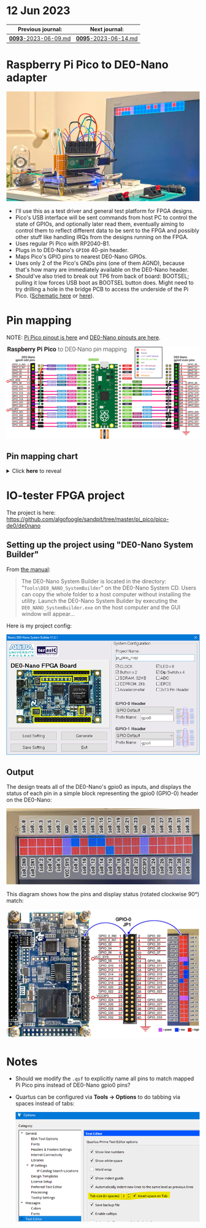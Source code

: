 # 12 Jun 2023

| Previous journal: | Next journal: |
|-|-|
| [**0093**-2023-06-09.md](./0093-2023-06-09.md) | [**0095**-2023-06-14.md](./0095-2023-06-14.md) |

# Raspberry Pi Pico to DE0-Nano adapter

![Pi Pico adapter plugged into DE0-Nano with input status on VGA display](./i/0094-pico-de0-board.jpg)

*   I'll use this as a test driver and general test platform for FPGA designs.
*   Pico's USB interface will be sent commands from host PC to control the state of GPIOs, and optionally later read them,
    eventually aiming to control them to reflect different data to be sent to the FPGA and possibly other stuff
    like handling IRQs from the designs running on the FPGA.
*   Uses regular Pi Pico with RP2040-B1.
*   Plugs in to DE0-Nano's `GPIO0` 40-pin header.
*   Maps Pico's GPIO pins to nearest DE0-Nano GPIOs.
*   Uses only 2 of the Pico's GNDs pins (one of them AGND), because that's how many are immediately available on the DE0-Nano header.
*   Should've also tried to break out TP6 from back of board: BOOTSEL; pulling it low forces USB boot as BOOTSEL button does. Might need
    to try drilling a hole in the bridge PCB to access the underside of the Pi Pico.
    ([Schematic here](https://datasheets.raspberrypi.com/pico/pico-datasheet.pdf#page=25&zoom=100,153,108) or [here](https://www.circuitstate.com/tutorials/getting-started-with-raspberry-pi-pico-rp2040-microcontroller-board-pinout-schematic-and-programming-tutorial/#!fancybox/9b5773b1/Raspberry-Pi-RP2040-Microcontroller-Pico-Board-Schematic-1.png)).

# Pin mapping

NOTE: [Pi Pico pinout is here](https://datasheets.raspberrypi.com/pico/Pico-R3-A4-Pinout.pdf) and [DE0-Nano pinouts are here](https://www.ti.com/lit/ug/tidu737/tidu737.pdf#page=18).

![Pi Pico to DE0-Nano gpio0 pin mapping](./i/0094-Pico-to-DE0-Nano-mapping-V2.png)

## Pin mapping chart

<details>
<summary>Click <strong>here</strong> to reveal</summary>


| Pico pin | Pico f'n   | DE0 f'n   | DE0 pin   |
|----------|------------|-----------|-----------|
| 1        | `GP0`      | `io0.2`   | 5         |
| 2        | `GP1`      | `io0.10`  | 15        |
| 3        | ***`GND`***| *NC*      | -         |
| 4        | `GP2`      | `io0.4`   | 7         |
| 5        | `GP3`      | `io0.6`   | 9         |
| 6        | `GP4`      | `io0.20`  | 25        |
| 7        | `GP5`      | `io0.8`   | 13        |
| 8        | ***`GND`***| *NC*      | -         |
| 9        | `GP6`      | `io0.12`  | 17        |
| 10       | `GP7`      | `io0.14`  | 19        |
| 11       | `GP8`      | `io0.16`  | 21        |
| 12       | `GP9`      | `io0.18`  | 23        |
| 13       | ***`GND`***| *NC*      | -         |
| 14       | `GP10`     | `io0.22`  | 27        |
| 15       | `GP11`     | `io0.28`  | 35        |
| 16       | `GP12`     | `io0.24`  | 31        |
| 17       | `GP13`     | `io0.26`  | 33        |
| 18       | ***`GND`***| *NC*      | -         |
| 19       | `GP14`     | `io0.30`  | 37        |
| 20       | `GP15`     | `io0.32`  | 39        |
| 21       | `GP16`     | `io0.33`  | 40        |
| 22       | `GP17`     | `io0.31`  | 38        |
| 23       | ***`GND`***|***`GND`***| 30        |
| 24       | `GP18`     | `io0.27`  | 34        |
| 25       | `GP19`     | `io0.25`  | 32        |
| 26       | `GP20`     | `io0.11`  | 16        |
| 27       | `GP21`     | `io0.23`  | 28        |
| 28       | ***`GND`***| *NC*      | -         |
| 29       | `GP22`     | `io0.19`  | 24        |
| 30       | `RUN`      | *NC*      | -         |
| 31       | `GP26`     | `io0.15`  | 20        |
| 32       | `GP27`     | `io0.13`  | 18        |
| 33      | ***`AGND`***|***`GND`***| 12        |
| 34       | `GP28`     | `io0.9`   | 14        |
| 35       | `ADC_VREF` | *NC*      | -         |
| 36       | `3V3(out)` | *NC*      | -         |
| 37       | `3V3_EN`   | *NC*      | -         |
| 38       | ***`GND`***| *NC*      | -         |
| 39       | `VSYS`     | *NC*      | -         |
| 40       | `VBUS`     | *NC*      | -         |


### Unused DE0-Nano gpio0 pins:

| DE0 f'n       | DE0 pin   |
|---------------|-----------|
| `io0_in.0`    | 1         |
| `io0_in.1`    | 3         |
| `VCC_SYS`     | 11        |
| `VCC3P3`      | 29        |
| `io0.0`       | 2         |
| `io0.1`       | 4         |
| `io0.3`       | 6         |
| `io0.5`       | 8         |
| `io0.7`       | 10        |
| `io0.17`      | 22        |
| `io0.21`      | 26        |
| `io0.29`      | 36        |

</details>


# IO-tester FPGA project

The project is here: https://github.com/algofoogle/sandpit/tree/master/pi_pico/pico-de0/de0nano

## Setting up the project using "DE0-Nano System Builder"

From [the manual](https://www.ti.com/lit/ug/tidu737/tidu737.pdf#page=36):

> The DE0-Nano System Builder is located in the directory: "`Tools\DE0_NANO_SystemBuilder`" on
> the DE0-Nano System CD. Users can copy the whole folder to a host computer without installing
> the utility. Launch the DE0-Nano System Builder by executing the `DE0_NANO_SystemBuilder.exe`
> on the host computer and the GUI window will appear...

Here is my project config:

![DE0-Nano System Builder config for Pi Pico pin mapping project](./i/0094-DE0-Nano-System-Builder.png)

## Output

The design treats all of the DE0-Nano's gpio0 as inputs, and displays the status of each pin
in a simple block representing the gpio0 (GPIO-0) header on the DE0-Nano:

![VGA display showing GPIO-0 status](./i/0094-io-vga.jpg)

This diagram shows how the pins and display status (rotated clockwise 90&deg;) match:

![VGA display compared with DE0-Nano board](./i/0094-io-vga2.jpg)



# Notes

*   Should we modify the `.qsf` to explicitly name all pins to match mapped Pi Pico pins instead of DE0-Nano gpio0 pins?
*   Quartus can be configured via **Tools &rarr; Options** to do tabbing via spaces instead of tabs:

    ![Quartus text editor tabs settings](./i/0094-quartus-tabs.png)
